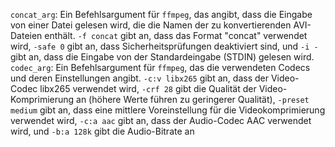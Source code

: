 `concat_arg`: Ein Befehlsargument für `ffmpeg`, das angibt, dass die Eingabe von einer Datei gelesen wird, die die Namen der zu konvertierenden AVI-Dateien enthält. `-f concat` gibt an, dass das Format "concat" verwendet wird, `-safe 0` gibt an, dass Sicherheitsprüfungen deaktiviert sind, und `-i -` gibt an, dass die Eingabe von der Standardeingabe (STDIN) gelesen wird.
`codec_arg`: Ein Befehlsargument für `ffmpeg`, das die verwendeten Codecs und deren Einstellungen angibt. `-c:v libx265` gibt an, dass der Video-Codec libx265 verwendet wird, `-crf 28` gibt die Qualität der Video-Komprimierung an (höhere Werte führen zu geringerer Qualität), `-preset medium` gibt an, dass eine mittlere Voreinstellung für die Videokomprimierung verwendet wird, `-c:a aac` gibt an, dass der Audio-Codec AAC verwendet wird, und `-b:a 128k` gibt die Audio-Bitrate an